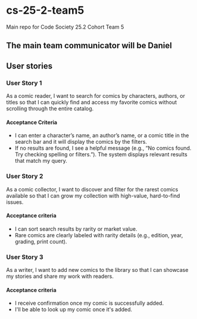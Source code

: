 # cs-25-2-team5
Main repo for Code Society 25.2 Cohort Team 5
## The main team communicator will be Daniel 

## User stories 

### User Story 1
As a comic reader, I want to search for comics by characters, authors, or titles so that I can quickly find and access my favorite comics without scrolling through the entire catalog.

#### Acceptance Criteria
 - I can enter a character’s name, an author’s name, or a comic title in the search bar and it will display the comics by the filters.
 - If no results are found, I see a helpful message (e.g., “No comics found. Try checking spelling or filters.”).
The system displays relevant results that match my query.

### User Story 2
As a comic collector, I want to discover and filter for the rarest comics available so that I can grow my collection with high-value, hard-to-find issues.

#### Acceptance criteria
- I can sort search results by rarity or market value.
- Rare comics are clearly labeled with rarity details (e.g., edition, year, grading, print count).
### User Story 3
As a writer, I want to add new comics to the library so that I can showcase my stories and share my work with readers.
#### Acceptance criteria 
- I receive confirmation once my comic is successfully added.
- I'll be able to look up my comic once it's added.

